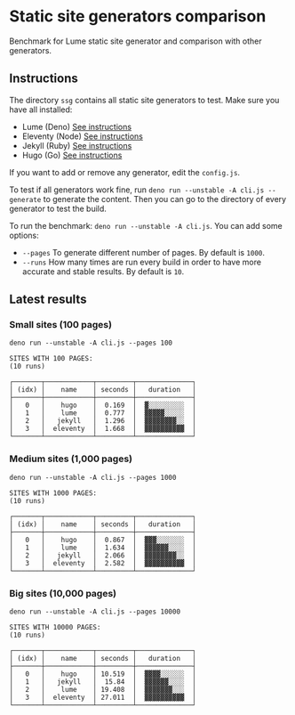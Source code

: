 # Static site generators comparison

Benchmark for Lume static site generator and comparison with other generators.

## Instructions

The directory `ssg` contains all static site generators to test. Make sure you have all installed:

- Lume (Deno) [See instructions](https://lumeland.github.io/)
- Eleventy (Node) [See instructions](https://www.11ty.dev/)
- Jekyll (Ruby) [See instructions](https://jekyllrb.com/)
- Hugo (Go) [See instructions](https://gohugo.io/)

If you want to add or remove any generator, edit the `config.js`.

To test if all generators work fine, run `deno run --unstable -A cli.js --generate` to generate the content. Then you can go to the directory of every generator to test the build.

To run the benchmark: `deno run --unstable -A cli.js`. You can add some options:

- `--pages` To generate different number of pages. By default is `1000`.
- `--runs` How many times are run every build in order to have more accurate and stable results. By default is `10`.

## Latest results

### Small sites (100 pages)

```
deno run --unstable -A cli.js --pages 100

SITES WITH 100 PAGES:
(10 runs)

┌───────┬────────────┬─────────┬──────────────┐
│ (idx) │    name    │ seconds │   duration   │
├───────┼────────────┼─────────┼──────────────┤
│   0   │    hugo    │  0.169  │  ▓░░░░░░░░░  │
│   1   │    lume    │  0.777  │  ▓▓▓▓▓░░░░░  │
│   2   │   jekyll   │  1.296  │  ▓▓▓▓▓▓▓▓░░  │
│   3   │  eleventy  │  1.668  │  ▓▓▓▓▓▓▓▓▓▓  │
└───────┴────────────┴─────────┴──────────────┘
```

### Medium sites (1,000 pages)

```
deno run --unstable -A cli.js --pages 1000

SITES WITH 1000 PAGES:
(10 runs)

┌───────┬────────────┬─────────┬──────────────┐
│ (idx) │    name    │ seconds │   duration   │
├───────┼────────────┼─────────┼──────────────┤
│   0   │    hugo    │  0.867  │  ▓▓▓░░░░░░░  │
│   1   │    lume    │  1.634  │  ▓▓▓▓▓▓░░░░  │
│   2   │   jekyll   │  2.066  │  ▓▓▓▓▓▓▓▓░░  │
│   3   │  eleventy  │  2.582  │  ▓▓▓▓▓▓▓▓▓▓  │
└───────┴────────────┴─────────┴──────────────┘
```

### Big sites (10,000 pages)

```
deno run --unstable -A cli.js --pages 10000

SITES WITH 10000 PAGES:
(10 runs)

┌───────┬────────────┬─────────┬──────────────┐
│ (idx) │    name    │ seconds │   duration   │
├───────┼────────────┼─────────┼──────────────┤
│   0   │    hugo    │ 10.519  │  ▓▓▓▓░░░░░░  │
│   1   │   jekyll   │  15.84  │  ▓▓▓▓▓▓░░░░  │
│   2   │    lume    │ 19.408  │  ▓▓▓▓▓▓▓░░░  │
│   3   │  eleventy  │ 27.011  │  ▓▓▓▓▓▓▓▓▓▓  │
└───────┴────────────┴─────────┴──────────────┘
```
